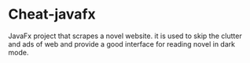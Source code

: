 # Cheat-javafx

JavaFx project that scrapes a novel website. it is used to skip the clutter and ads of web and provide a good interface for reading novel in dark mode. 
